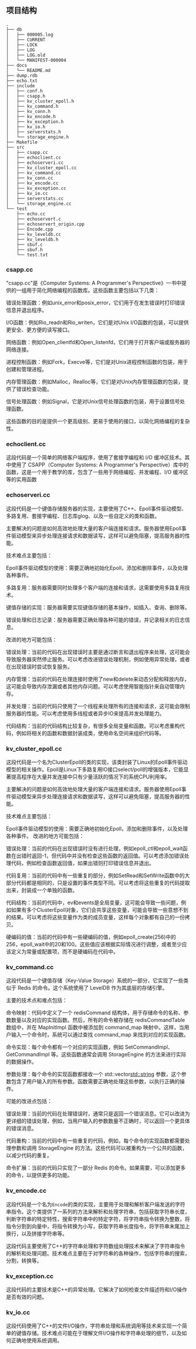 ## 项目结构

```
.
├── db
│   ├── 000005.log
│   ├── CURRENT
│   ├── LOCK
│   ├── LOG
│   ├── LOG.old
│   └── MANIFEST-000004
├── docs
│   └── README.md
├── dump.rdb
├── echo.txt
├── include
│   ├── conf.h
│   ├── csapp.h
│   ├── kv_cluster_epoll.h
│   ├── kv_command.h
│   ├── kv_conn.h
│   ├── kv_encode.h
│   ├── kv_exception.h
│   ├── kv_io.h
│   ├── serverstats.h
│   └── storage_engine.h
├── Makefile
├── src
│   ├── csapp.cc
│   ├── echoclient.cc
│   ├── echoserveri.cc
│   ├── kv_cluster_epoll.cc
│   ├── kv_command.cc
│   ├── kv_conn.cc
│   ├── kv_encode.cc
│   ├── kv_exception.cc
│   ├── kv_io.cc
│   ├── serverstats.cc
│   └── storage_engine.cc
└── test
    ├── echo.cc
    ├── echoservert.c
    ├── echoservert_origin.cpp
    ├── Encode.cpp
    ├── kv_leveldb.cc
    ├── kv_leveldb.h
    ├── sbuf.c
    ├── sbuf.h
    └── test.txt
```

### csapp.cc

"csapp.cc"是《Computer Systems: A Programmer's Perspective》一书中提供的一组用于简化网络编程的函数库。这些函数主要包括以下几类：

错误处理函数：例如unix_error和posix_error，它们用于在发生错误时打印错误信息并退出程序。

I/O函数：例如Rio_readn和Rio_writen，它们是对Unix I/O函数的包装，可以提供更安全、更方便的读写接口。

网络函数：例如Open_clientfd和Open_listenfd，它们用于打开客户端或服务器的网络连接。

进程控制函数：例如Fork，Execve等，它们是对Unix进程控制函数的包装，用于创建和管理进程。

内存管理函数：例如Malloc，Realloc等，它们是对Unix内存管理函数的包装，提供了错误检查功能。

信号处理函数：例如Signal，它是对Unix信号处理函数的包装，用于设置信号处理函数。

这些函数的目的是提供一个更高级别、更易于使用的接口，以简化网络编程的复杂性。


### echoclient.cc

这段代码是一个简单的网络客户端程序，使用了套接字编程和 I/O 缓冲区技术。其中使用了 CSAPP（Computer Systems: A Programmer's Perspective）库中的函数，这是一个用于教学的库，包含了一些用于网络编程、并发编程、I/O 缓冲区等的实用函数


### echoserveri.cc

这段代码是一个键值存储服务器的实现，主要使用了C++、Epoll事件驱动模型、多路复用、套接字编程、日志库glog、以及一些自定义的类和函数。

主要解决的问题是如何高效地处理大量的客户端连接和请求。服务器使用Epoll事件驱动模型来异步处理连接请求和数据读写，这样可以避免阻塞，提高服务器的性能。

技术难点主要包括：

Epoll事件驱动模型的使用：需要正确地初始化Epoll，添加和删除事件，以及处理各种事件。

多路复用：服务器需要同时处理多个客户端的连接和请求，这需要使用多路复用技术。

键值存储的实现：服务器需要实现键值存储的基本操作，如插入、查询、删除等。

错误处理和日志记录：服务器需要正确处理各种可能的错误，并记录相关的日志信息。

改进的地方可能包括：

错误处理：当前的代码在出现错误时主要是通过断言和退出程序来处理，这可能会导致服务器突然停止服务。可以考虑改进错误处理机制，例如使用异常处理，或者在出现错误时尝试恢复服务。

内存管理：当前的代码在处理连接时使用了new和delete来动态分配和释放内存，这可能会导致内存泄漏或者其他内存问题。可以考虑使用智能指针来自动管理内存。

并发处理：当前的代码只使用了一个线程来处理所有的连接和请求，这可能会限制服务器的性能。可以考虑使用多线程或者异步IO来提高并发处理能力。

代码结构：当前的代码结构比较复杂，有很多全局变量和函数。可以考虑重构代码，例如将相关的函数和数据封装成类，使用命名空间来组织代码等。


### kv_cluster_epoll.cc

这段代码是一个名为ClusterEpoll的类的实现，该类封装了Linux的Epoll事件驱动模型的相关操作。Epoll是Linux下多路复用IO接口select/poll的增强版本，它能显著提高程序在大量并发连接中只有少量活跃的情况下的系统CPU利用率。

主要解决的问题是如何高效地处理大量的客户端连接和请求。服务器使用Epoll事件驱动模型来异步处理连接请求和数据读写，这样可以避免阻塞，提高服务器的性能。

技术难点主要包括：

Epoll事件驱动模型的使用：需要正确地初始化Epoll，添加和删除事件，以及处理各种事件。
改进的地方可能包括：

错误处理：当前的代码在出现错误时没有进行处理，例如epoll_ctl和epoll_wait函数在出错时返回-1，但代码中并没有检查这些函数的返回值。可以考虑添加错误处理代码，例如检查函数返回值，如果出错则打印错误信息并退出。

代码复用：当前的代码中有一些重复的部分，例如SetRead和SetWrite函数中的大部分代码都是相同的，只是设置的事件类型不同。可以考虑将这些重复的代码提取出来，封装成一个单独的函数。

代码结构：当前的代码中，ev和events是全局变量，这可能会导致一些问题，例如如果有多个ClusterEpoll对象，它们会共享这些变量，可能会导致一些意想不到的结果。可以考虑将这些变量作为类的成员变量，这样每个对象都有自己的一份拷贝。

硬编码的值：当前的代码中有一些硬编码的值，例如epoll_create(256)中的256，epoll_wait中的20和100。这些值应该根据实际情况进行调整，或者至少应该定义为常量或配置项，而不是硬编码在代码中。


### kv_command.cc

这段代码是一个键值存储（Key-Value Storage）系统的一部分，它实现了一些类似于 Redis 的命令。这个系统使用了 LevelDB 作为其底层的存储引擎。

主要的技术点和难点包括：

命令映射：代码中定义了一个 redisCommand 结构体，用于存储命令的名称、参数数量以及对应的实现函数。然后，所有的命令被存储在 redisCommandTable 数组中，并在 MapInitImpl 函数中被添加到 command_map 映射中。这样，当用户输入一个命令时，系统可以通过查找 command_map 来找到对应的实现函数。

命令实现：每个命令都有一个对应的实现函数，例如 SetCommandImpl、GetCommandImpl 等。这些函数通常会调用 StorageEngine 的方法来进行实际的数据操作。

参数处理：每个命令的实现函数都接收一个 std::vector<std::string> 参数，这个参数包含了用户输入的所有参数。函数需要正确地处理这些参数，以执行正确的操作。

可能的改进点包括：

错误处理：当前的代码在处理错误时，通常只是返回一个错误消息。它可以改进为更详细的错误处理，例如，当用户输入的参数数量不正确时，可以返回一个更具体的错误消息。

代码重构：当前的代码中有一些重复的代码，例如，每个命令的实现函数都需要处理参数和调用 StorageEngine 的方法。这些代码可以被重构为一个公共的函数，以减少代码的重复。

命令扩展：当前的代码只实现了一部分 Redis 的命令。如果需要，可以添加更多的命令，以提供更多的功能。

### kv_encode.cc

这段代码是一个名为`Encode`的类的实现，主要用于处理和解析客户端发送的字符串指令。这个类提供了一系列的方法来解析和处理字符串，包括获取字符串长度，判断字符串的特定特性，搜索字符串中的特定字符，将字符串指令转换为整数，将指令分割到向量中，将指令转换为小写，获取字符串长度指令，将字符串末尾加上换行，以及拼接字符串等。

这段代码主要使用了C++的字符串处理和字符数组处理技术来解决了字符串指令的解析和处理问题。技术难点主要在于对字符串的各种操作，包括字符串的搜索，分割，转换等。


### kv_exception.cc

这段代码的主要技术是C++的异常处理。它解决了如何检查文件描述符和I/O操作是否有效的问题。

### kv_io.cc

这段代码使用了C++的文件I/O操作，字符串处理和系统调用等技术来实现一个简单的键值存储。技术难点可能在于理解文件I/O操作和字符串处理的细节，以及如何正确地使用系统调用。